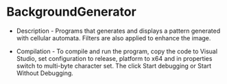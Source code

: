 # BackgroundGenerator

- Description -
Programs that generates and displays a pattern generated with cellular automata. Filters are also applied to enhance the image.

- Compilation -
To compile and run the program, copy the code to Visual Studio, set configuration to release, platform to x64 and in properties switch to multi-byte character set. The click Start debugging or Start Without Debugging.
